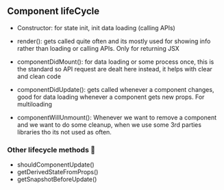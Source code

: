 ## Component lifeCycle 

* Constructor: 
    for state init, init data loading (calling APIs)

* render():
    gets called quite often and its mostly used for showing info rather than loading or calling APIs. Only for returning JSX

* componentDidMount():
    for data loading or some process once, this is the standard so API request are dealt here instead, it helps with clear and clean code

* componentDidUpdate():
    gets called whenever a component changes, good for data loading whenever a component gets new props. For multiloading

* componentWillUnmount():
    Whenever we want to remove a component and we want to do some cleanup, when we use some 3rd parties libraries tho its not used as often.

### Other lifecycle methods 🚀
- shouldComponentUpdate()
- getDerivedStateFromProps()
- getSnapshotBeforeUpdate()